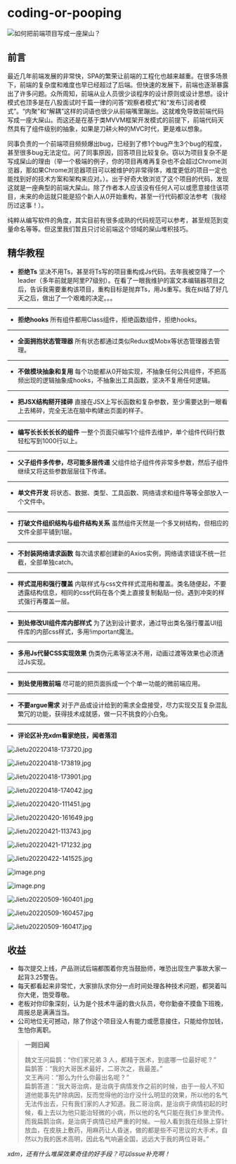 # coding-or-pooping
![如何把前端项目写成一座屎山？](https://juejin.cn/post/7086735198942920712)


## 前言

最近几年前端发展的非常快，SPA的繁荣让前端的工程化也越来越重。在很多场景下，前端的复杂度和难度也早已经超过了后端。但快速的发展下，前端也逐渐暴露出了许多问题。众所周知，前端从业人员很少谈程序的设计原则或设计思想。设计模式也顶多是在八股面试时千篇一律的问答“观察者模式”和“发布订阅者模式”。“内聚”和“解耦”这样的词语也很少从前端嘴里蹦出。这就难免导致前端代码写成一座大屎山。而这还是在基于类MVVM框架开发模式的前提下，前端代码天然具有了组件级别的抽象，如果是刀耕火种的MVC时代，更是难以想象。

同事负责的一个前端项目频频爆出bug，已经到了修1个bug产生3个bug的程度，甚至很多bug无法定位。问了同事原因，回答项目比较复杂。窃以为项目复杂不是写成屎山的理由（举一个极端的例子，你的项目再难再复杂也不会超过Chrome浏览器，那如果Chrome浏览器项目可以被维护的非常得体，难度更低的项目一定也能找到好的技术方案和架构来应对。）。出于好奇大致浏览了这个项目的代码，发现这就是一座典型的前端大屎山。除了作者本人应该没有任何人可以或愿意接住该项目，未来的命运就只能是招个新人从0开始重构，甚至一行代码都没法参考（我经历过这事！）。

纯粹从编写软件的角度，其实目前有很多成熟的代码规范可以参考，甚至规范到变量命名等等。但这里我们暂且只讨论前端这个领域的屎山堆积技巧。


## 精华教程

- **拒绝Ts**
坚决不用Ts，甚至将Ts写的项目重构成Js代码。去年我被空降了一个leader（多年前就是阿里P7级别）。在看了一眼我维护的富文本编辑器项目之后，告诉我需要重构该项目，重构目标是抛弃Ts，用Js重写。我在纠结了好几天之后，做出了一个艰难的决定。。。

---

- **拒绝hooks**
所有组件都用Class组件，拒绝函数组件，拒绝hooks。

---

- **全面拥抱状态管理器**
所有状态都通过类似Redux或Mobx等状态管理器去管理。

---

- **不做模块抽象和复用**
每个功能都从0开始实现，不抽象任何公共组件，不把高频出现的逻辑抽象成hooks，不抽象出工具函数，坚决不复用任何逻辑。

---

- **把JSX结构掰开揉碎**
直接在JSX上写长函数和复杂参数，至少需要达到一眼看上去稀碎，完全无法在脑中构建出页面的样子。

---

- **编写长长长长长的组件**
一整个页面只编写1个组件去维护，单个组件代码行数轻松写到1000行以上。

---

- **父子组件多传参，尽可能多层传递**
父组件给子组件传非常多参数，然后子组件继续又将这些参数层层往下传递。

---

- **单文件开发**
将状态、数据、类型、工具函数、网络请求和组件等等全部放入一个文件中。

---

- **打破文件组织结构与组件结构关系**
虽然组件天然是一个多叉树结构，但相应的文件全部平铺到1层。

---

- **不封装网络请求函数**
每次请求都创建新的Axios实例，网络请求错误不统一拦截，全部单独catch。

---

- **样式混用和强行覆盖**
内联样式与css文件样式混用和覆盖。类名随便起，不要透露结构信息，相同的css代码在各个类上直接复制黏贴一份。遇到冲突的样式强行再覆盖一层。

---

- **到处修改UI组件库内部样式**
为了达到设计要求，通过导出类名强行覆盖UI组件库的内部css样式，多用!important魔法。

---

- **多用Js代替CSS实现效果**
伪类伪元素等坚决不用，动画过渡等效果也必须通过Js实现。

---

- **到处使用微前端**
尽可能的把页面拆成一个个单一功能的微前端应用。

---

- **不要argue需求**
对于产品或设计给到的需求全盘接受，尽力实现交互复杂混乱繁冗的功能，获得技术成就感，做一只不挑食的小白兔。

---

- **评论区补充xdm看家绝技，闻者落泪**

![Jietu20220418-173720.jpg](https://p9-juejin.byteimg.com/tos-cn-i-k3u1fbpfcp/47257a038ef1445786f9d8d530961901~tplv-k3u1fbpfcp-watermark.image?)

![Jietu20220418-173819.jpg](https://p1-juejin.byteimg.com/tos-cn-i-k3u1fbpfcp/b023475ebf574509bcc7bce664a11d12~tplv-k3u1fbpfcp-watermark.image?)

![Jietu20220418-173901.jpg](https://p1-juejin.byteimg.com/tos-cn-i-k3u1fbpfcp/f063d7e1cf454eeca4a8fbf7777773a5~tplv-k3u1fbpfcp-watermark.image?)

![Jietu20220418-174042.jpg](https://p1-juejin.byteimg.com/tos-cn-i-k3u1fbpfcp/0dbb2c503ddb4af78ecd2afa903e99d3~tplv-k3u1fbpfcp-watermark.image?)

![Jietu20220420-111451.jpg](https://p3-juejin.byteimg.com/tos-cn-i-k3u1fbpfcp/cf0e7843870541c69b0f1f5e0f9edaee~tplv-k3u1fbpfcp-watermark.image?)

![Jietu20220420-161649.jpg](https://p6-juejin.byteimg.com/tos-cn-i-k3u1fbpfcp/3f7890c615604cbb8ae13b9c29d31eda~tplv-k3u1fbpfcp-watermark.image?)

![Jietu20220421-113743.jpg](https://p9-juejin.byteimg.com/tos-cn-i-k3u1fbpfcp/d2800e5e2a1e4243a3f61f7c2da9aef4~tplv-k3u1fbpfcp-watermark.image?)

![Jietu20220421-171232.jpg](https://p3-juejin.byteimg.com/tos-cn-i-k3u1fbpfcp/50dd9e3f12b44c1f94d4b441b1098782~tplv-k3u1fbpfcp-watermark.image?)

![Jietu20220422-141525.jpg](https://p1-juejin.byteimg.com/tos-cn-i-k3u1fbpfcp/0c40f7a96dd94473ab411f79a8f3330a~tplv-k3u1fbpfcp-watermark.image?)

![image.png](https://p3-juejin.byteimg.com/tos-cn-i-k3u1fbpfcp/03567cd2c4314811944ed897e86a4020~tplv-k3u1fbpfcp-watermark.image?)

![image.png](https://p1-juejin.byteimg.com/tos-cn-i-k3u1fbpfcp/50aa14e64b31423998e75b1b9511556b~tplv-k3u1fbpfcp-watermark.image?)

![Jietu20220509-160401.jpg](https://p9-juejin.byteimg.com/tos-cn-i-k3u1fbpfcp/8303d84459484204ba14801621a62e72~tplv-k3u1fbpfcp-watermark.image?)

![Jietu20220509-160457.jpg](https://p6-juejin.byteimg.com/tos-cn-i-k3u1fbpfcp/541be4f709fc406c821b2ff1a39dbad8~tplv-k3u1fbpfcp-watermark.image?)

![Jietu20220509-160417.jpg](https://p9-juejin.byteimg.com/tos-cn-i-k3u1fbpfcp/67dabbb7f7d6452389dc58129e1ee50f~tplv-k3u1fbpfcp-watermark.image?)


## 收益

- 每次提交上线，产品测试后端都围着你充当鼓励师，唯恐出现生产事故大家一起背3.25警告。
- 每天都看起来非常忙，大家排队求你分一点时间处理各种技术问题，都哭着叫你大佬，饱受尊敬。
- 老板对你印象深刻，认为是个技术牛逼的救火队员，夸你勤奋不摸鱼下班晚，周报总是满满当当。
- 公司地位无可撼动，除了你这个项目没人有能力或愿意接住，只能给你加钱，生怕你离职。

> **一则旧闻**
>
> 魏文王问扁鹊：“你们家兄弟 3 人，都精于医术，到底哪一位最好呢 ? ”\
> 扁鹊答：“我的大哥医术最好，二哥次之，我最差。”\
> 文王再问：“那么为什么你最出名呢 ? ”\
> 扁鹊答道：“我大哥治病，是治病于病情发作之前的时候，由于一般人不知道他能事先铲除病因，反而觉得他的治疗没什么明显的效果，所以他的名气无法传出去，只有我们家的人才知道。我二哥治病，是治病于病情初起的时候，看上去以为他只能治轻微的小病，所以他的名气只能在我们乡里流传。而我扁鹊治病，是治病于病情已经严重的时候。一般人看到我在经脉上穿针放血，在皮肤上敷药，用麻药让人昏迷，做的都是些不可思议的大手术，自然以为我的医术高明，因此名气响遍全国，远远大于我的两位哥哥。”


*xdm，还有什么堆屎效果奇佳的好手段？可以issue补充啊！*
